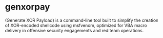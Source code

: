 # genxorpay
(Generate XOR Payload) is a command-line tool built to simplify the creation of XOR-encoded shellcode using msfvenom, optimized for VBA macro delivery in offensive security engagements and red team operations. 
